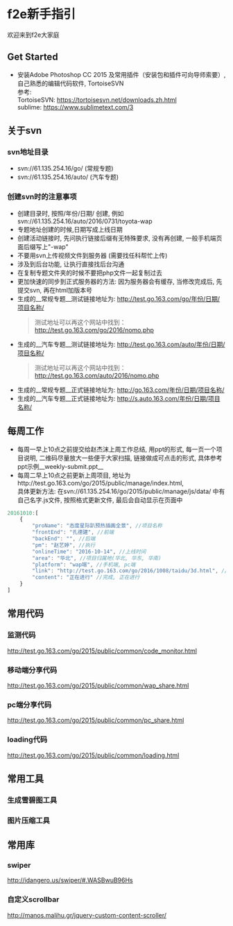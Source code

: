 # f2e新手指引  
欢迎来到f2e大家庭  
## Get Started
- 安装Adobe Photoshop CC 2015 及常用插件（安装包和插件可向导师索要）, 自己熟悉的编辑代码软件, TortoiseSVN  
参考:  
TortoiseSVN: https://tortoisesvn.net/downloads.zh.html  
sublime: https://www.sublimetext.com/3

## 关于svn  

### svn地址目录
- svn://61.135.254.16/go/ (常规专题)  
- svn://61.135.254.16/auto/ (汽车专题)

### 创建svn时的注意事项
- 创建目录时, 按照/年份/日期/ 创建, 例如svn://61.135.254.16/auto/2016/0731/toyota-wap  
- 专题地址创建的时候,日期写成上线日期  
- 创建活动链接时, 先问执行链接后缀有无特殊要求, 没有再创建, 一般手机端页面后缀写上"-wap"  
- 不要用svn上传视频文件到服务器 (需要找任科帮忙上传)  
- 涉及到后台功能, 让执行直接找后台沟通  
- 在复制专题文件夹的时候不要把php文件一起复制过去  
- 更加快速的同步到正式服务器的方法: 因为服务器会有缓存, 当修改完成后, 先提交svn, 再在html加版本号  
- 生成的__常规专题__测试链接地址为: http://test.go.163.com/go/年份/日期/项目名称/  
	> 测试地址可以再这个网站中找到： http://test.go.163.com/go/2016/nomo.php
- 生成的__汽车专题__测试链接地址为: http://test.go.163.com/auto/年份/日期/项目名称/
	> 测试地址可以再这个网站中找到： http://test.go.163.com/auto/2016/nomo.php
- 生成的__常规专题__正式链接地址为: http://go.163.com/年份/日期/项目名称/  
- 生成的__汽车专题__正式链接地址为: http://s.auto.163.com/年份/日期/项目名称/  

## 每周工作
- 每周一早上10点之前提交给赵杰沫上周工作总结, 用ppt的形式, 每一页一个项目说明, 二维码尽量放大一些便于大家扫描, 链接做成可点击的形式, 具体参考ppt示例__weekly-submit.ppt__  
- 每周二早上10点之前更新上周项目, 地址为http://test.go.163.com/go/2015/public/manage/index.html,  
具体更新方法: 在svn://61.135.254.16/go/2015/public/manage/js/data/ 中有自己名字.js文件, 按照格式更新文件, 最后会自动显示在页面中  
```js
20161010:[
	{
		"proName": "态度星际趴预热插画全景", //项目名称
		"frontEnd": "孔德建", //前端
		"backEnd": "", //后端
		"pm": "赵艺婷", //执行
		"onlineTime": "2016-10-14", //上线时间
		"area": "华北", //项目归属地(华北, 华东, 华南)
		"platform": "wap端", //手机端, pc端
		"link": "http://test.go.163.com/go/2016/1008/taidu/3d.html", //项目地址
		"content": "正在进行" //完成, 正在进行
	}
]
```

## 常用代码

### 监测代码
http://test.go.163.com/go/2015/public/common/code_monitor.html  

### 移动端分享代码
http://test.go.163.com/go/2015/public/common/wap_share.html

### pc端分享代码
http://test.go.163.com/go/2015/public/common/pc_share.html

### loading代码
http://test.go.163.com/go/2015/public/common/loading.html  

## 常用工具
### 生成雪碧图工具
### 图片压缩工具

## 常用库
### swiper
http://idangero.us/swiper/#.WASBwuB96Hs  

### 自定义scrollbar  
http://manos.malihu.gr/jquery-custom-content-scroller/
